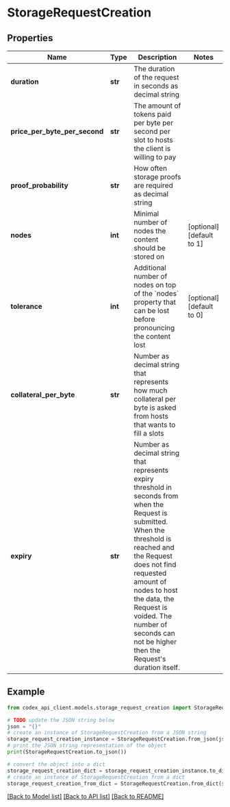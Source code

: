 # StorageRequestCreation


## Properties

Name | Type | Description | Notes
------------ | ------------- | ------------- | -------------
**duration** | **str** | The duration of the request in seconds as decimal string | 
**price_per_byte_per_second** | **str** | The amount of tokens paid per byte per second per slot to hosts the client is willing to pay | 
**proof_probability** | **str** | How often storage proofs are required as decimal string | 
**nodes** | **int** | Minimal number of nodes the content should be stored on | [optional] [default to 1]
**tolerance** | **int** | Additional number of nodes on top of the &#x60;nodes&#x60; property that can be lost before pronouncing the content lost | [optional] [default to 0]
**collateral_per_byte** | **str** | Number as decimal string that represents how much collateral per byte is asked from hosts that wants to fill a slots | 
**expiry** | **str** | Number as decimal string that represents expiry threshold in seconds from when the Request is submitted. When the threshold is reached and the Request does not find requested amount of nodes to host the data, the Request is voided. The number of seconds can not be higher then the Request&#39;s duration itself. | 

## Example

```python
from codex_api_client.models.storage_request_creation import StorageRequestCreation

# TODO update the JSON string below
json = "{}"
# create an instance of StorageRequestCreation from a JSON string
storage_request_creation_instance = StorageRequestCreation.from_json(json)
# print the JSON string representation of the object
print(StorageRequestCreation.to_json())

# convert the object into a dict
storage_request_creation_dict = storage_request_creation_instance.to_dict()
# create an instance of StorageRequestCreation from a dict
storage_request_creation_from_dict = StorageRequestCreation.from_dict(storage_request_creation_dict)
```
[[Back to Model list]](../README.md#documentation-for-models) [[Back to API list]](../README.md#documentation-for-api-endpoints) [[Back to README]](../README.md)


